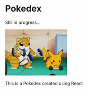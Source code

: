 # Pokedex

Still in progress...

<img src="https://raw.githubusercontent.com/juanportal/Pokedex/main/public/media/progress.gif" width="200">

This is a Pokedex created using React


